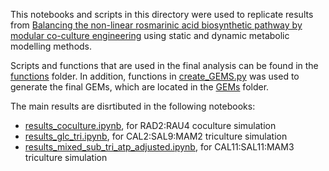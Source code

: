 This notebooks and scripts in this directory were used to replicate results from [Balancing the non-linear rosmarinic acid biosynthetic pathway by modular co-culture engineering](https://doi.org/10.1016/j.ymben.2019.03.002) using static and dynamic metabolic modelling methods.

Scripts and functions that are used in the final analysis can be found in the [functions](../RAsynthesis/functions/) folder.
In addition, functions in [create_GEMS.py](create_GEMS.py) was used to generate the final GEMs, which are located in the [GEMs](../RAsynthesis/GEMs/) folder.

The main results are disrtibuted in the following notebooks:

- [results_coculture.ipynb](community_modelling/RAsynthesis/results_coculture.ipynb), for RAD2:RAU4 coculture simulation
- [results_glc_tri.ipynb](community_modelling/RAsynthesis/results_glc_tri.ipynb), for CAL2:SAL9:MAM2 triculture simulation
- [results_mixed_sub_tri_atp_adjusted.ipynb](community_modelling/RAsynthesis/results_mixed_sub_tri_atp_adjusted.ipynb), for CAL11:SAL11:MAM3 triculture simulation
